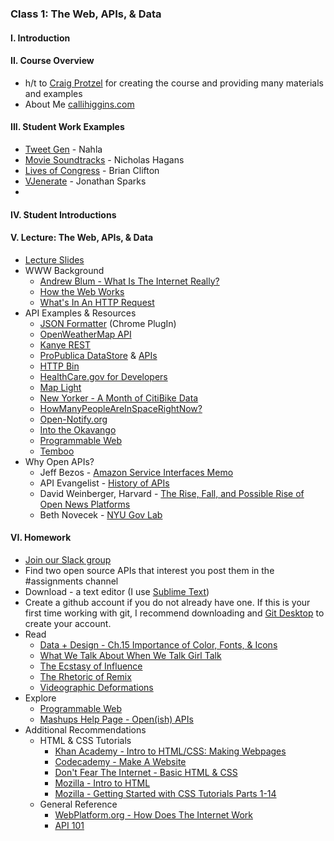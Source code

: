 ### Class 1: The Web, APIs, & Data

#### I. Introduction

#### II. Course Overview
* h/t to [Craig Protzel](https://github.com/craigprotzel) for creating the course and providing many materials and examples
* About Me [callihiggins.com](http://www.callihiggins.com)

#### III. Student Work Examples
* [Tweet Gen](http://mashup-tweetgen.herokuapp.com/) - Nahla
* [Movie Soundtracks](http://moviesoundtracks.herokuapp.com/) - Nicholas Hagans
* [Lives of Congress](http://thelivesofcongress.com/) - Brian Clifton
* [VJenerate](http://vjenerate.com/) - Jonathan Sparks
* [](https://webhose.io/demo/cool-useless-demo)

#### IV. Student Introductions

#### V. Lecture: The Web, APIs, & Data
* [Lecture Slides](https://www.dropbox.com/s/pfpwd8c1ujppntg/Mashups_Spring18_Lecture.pdf)
* WWW Background
	* [Andrew Blum - What Is The Internet Really?](https://www.ted.com/talks/andrew_blum_what_is_the_internet_really)
	* [How the Web Works](https://medium.freecodecamp.org/how-the-web-works-a-primer-for-newcomers-to-web-development-or-anyone-really-b4584e63585c)
	* [What's In An HTTP Request](http://rve.org.uk/dumprequest)
* API Examples & Resources
	* [JSON Formatter](https://chrome.google.com/webstore/detail/json-formatter/bcjindcccaagfpapjjmafapmmgkkhgoa?hl=en) (Chrome PlugIn)  
	* [OpenWeatherMap API](http://openweathermap.org/API)
	* [Kanye REST](http://kanyerest.xyz/)
	* [ProPublica DataStore](https://www.propublica.org/datastore/) & [APIs](https://www.propublica.org/datastore/apis)
	* [HTTP Bin](http://httpbin.org/)	
	* [HealthCare.gov for Developers](https://www.healthcare.gov/developers/)
	* [Map Light](https://maplight.org/data/)
	* [New Yorker - A Month of CitiBike Data](http://www.newyorker.com/sandbox/business/citi-bike.html)
	* [HowManyPeopleAreInSpaceRightNow?](http://www.howmanypeopleareinspacerightnow.com/)
	* [Open-Notify.org](http://open-notify.org/)
	* [Into the Okavango](http://intotheokavango.org/)
	* [Programmable Web](http://programmableweb.com)
	* [Temboo](https://www.temboo.com/)
* Why Open APIs?
	* Jeff Bezos - [Amazon Service Interfaces Memo](http://jesusgilhernandez.com/2012/10/18/jeff-bezos-mandate-amazon-and-web-services/)
	* API Evangelist - [History of APIs](https://history.apievangelist.com/)
	* David Weinberger, Harvard - [The Rise, Fall, and Possible Rise of Open News Platforms](https://shorensteincenter.org/open-news-platforms-david-weinberger/)
	* Beth Novecek - [NYU Gov Lab](http://www.thegovlab.org/)


#### VI. Homework
* [Join our Slack group](https://join.slack.com/t/itpmashupss18/shared_invite/enQtMzAxNjgwMTU1NDQwLTAxMjVhZjNjODM3MTc5NzkzNDkzMmZmZDExZTRkNzkzMWFhNjYwZGUyY2FhMzNjZGRjODA3MGE5N2Y3NDZiZDY)
* Find two open source APIs that interest you post them in the #assignments channel
* Download - a text editor (I use [Sublime Text](http://www.sublimetext.com/))
* Create a github account if you do not already have one. If this is your first time working with git, I recommend downloading and  [Git Desktop](https://desktop.github.com/) to create your account.
* Read
	* [Data + Design - Ch.15 Importance of Color, Fonts, & Icons](https://infoactive.co/data-design/ch15)
	* [What We Talk About When We Talk Girl Talk](https://soundstudiesblog.com/2011/04/18/what-we-talk-about-when-we-talk-girl-talk/)
	* [The Ecstasy of Influence](https://harpers.org/archive/2007/02/the-ecstasy-of-influence)
	* [The Rhetoric of Remix](http://journal.transformativeworks.org/index.php/twc/article/view/358/279)
	* [Videographic Deformations](https://justtv.wordpress.com/2016/01/12/videographic-deformations-pechakuchas/)
* Explore 
	* [Programmable Web](https://www.programmableweb.com/category)
	* [Mashups Help Page - Open(ish) APIs](https://github.com/craigprotzel/Mashups/tree/master/__HELP#openish-apis)
* Additional Recommendations
	* HTML & CSS Tutorials  
		* [Khan Academy - Intro to HTML/CSS: Making Webpages](https://www.khanacademy.org/computing/computer-programming/html-css)
		* [Codecademy - Make A Website](https://www.codecademy.com/learn/make-a-website)
		* [Don't Fear The Internet - Basic HTML & CSS](http://www.dontfeartheinternet.com/02-html/)
		* [Mozilla - Intro to HTML](https://developer.mozilla.org/en-US/docs/Web/Guide/HTML/Introduction)
		* [Mozilla - Getting Started with CSS Tutorials Parts 1-14](https://developer.mozilla.org/en-US/docs/Web/Guide/CSS/Getting_started)
	* General Reference	
		* [WebPlatform.org - How Does The Internet Work](https://docs.webplatform.org/wiki/concepts/Internet_and_Web/How_does_the_Internet_Work)
		* [API 101](http://apievangelist.com/index.html)	
